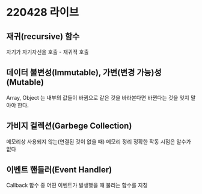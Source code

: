 # 220428 라이브

## 재귀(recursive) 함수
자기가 자기자신을 호출 - 재귀적 호출

## 데이터 불변성(Immutable), 가변(변경 가능)성(Mutable)
Array, Object 는 내부의 값들이 바뀜으로 같은 것을 바라본다면
바뀐다는 것을 잊지 말아야 한다.

## 가비지 컬렉션(Garbege Collection)
메모리상 사용되지 않는(연결된 것이 없을 때) 메모리 정리
정확한 작동 시점은 알수가 없다

## 이벤트 핸들러(Event Handler)
Callback 함수 중 어떤 이벤트가 발생했을 때 불리는 함수를 지칭